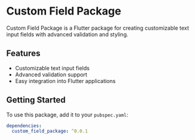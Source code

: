 <!--
This README describes the package. If you publish this package to pub.dev,
this README's contents appear on the landing page for your package.

For information about how to write a good package README, see the guide for
[writing package pages](https://dart.dev/tools/pub/writing-package-pages).

For general information about developing packages, see the Dart guide for
[creating packages](https://dart.dev/guides/libraries/create-packages)
and the Flutter guide for
[developing packages and plugins](https://flutter.dev/to/develop-packages).
-->

# Custom Field Package

Custom Field Package is a Flutter package for creating customizable text input fields with advanced validation and styling.

## Features

- Customizable text input fields
- Advanced validation support
- Easy integration into Flutter applications

## Getting Started

To use this package, add it to your `pubspec.yaml`:

```yaml
dependencies:
  custom_field_package: ^0.0.1
